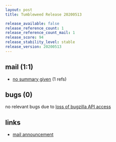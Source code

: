 ```yaml
---
layout: post
title: Tumbleweed Release 20200513

release_available: false
release_reference_count: 1
release_reference_count_mail: 1
release_score: 94
release_stability_level: stable
release_version: 20200513
---
```


## mail (1:1)

- [no summary given](https://github.com/boombatower/tumbleweed-review/issues/10) (1 refs)

## bugs (0)

<!--more-->

no relevant bugs due to [loss of bugzilla API access](https://bugzilla.opensuse.org/show_bug.cgi?id=1157722)



## links

- [mail announcement](https://github.com/boombatower/tumbleweed-review/issues/10)
